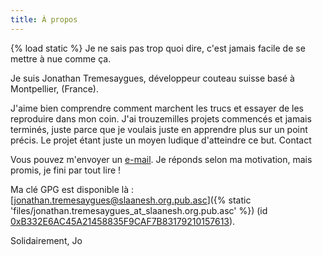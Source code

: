 ```yaml
---
title: À propos
---
```

{% load static %}
Je ne sais pas trop quoi dire, c'est jamais facile de se mettre à nue comme ça.

Je suis Jonathan Tremesaygues, développeur couteau suisse basé à Montpellier, (France).

J'aime bien comprendre comment marchent les trucs et essayer de les reproduire dans mon coin. J'ai trouzemilles projets commencés et jamais terminés, juste parce que je voulais juste en apprendre plus sur un point précis. Le projet étant juste un moyen ludique d'atteindre ce but.
Contact

Vous pouvez m'envoyer un [e-mail](mailto:jonathan.tremesaygues++contact@slaanesh.org). Je réponds selon ma motivation, mais promis, je fini par tout lire !

Ma clé GPG est disponible là : [jonathan.tremesaygues@slaanesh.org.pub.asc]({% static 'files/jonathan.tremesaygues_at_slaanesh.org.pub.asc' %}) (id [0xB332E6AC45A21458835F9CAF7B83179210157613](http://keyserver.ubuntu.com/pks/lookup?search=B332E6AC45A21458835F9CAF7B83179210157613&fingerprint=on&op=index)).

Solidairement, Jo
